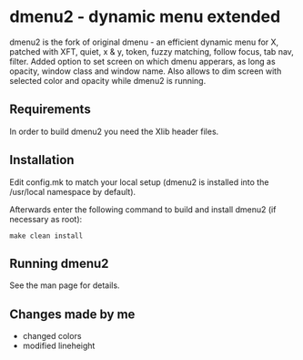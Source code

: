 dmenu2 - dynamic menu extended
==============================
dmenu2 is the fork of original dmenu - an efficient dynamic menu for X, patched with XFT, quiet, x & y, token, fuzzy matching, follow focus, tab nav, filter.
Added option to set screen on which dmenu apperars, as long as opacity, window class and window name.
Also allows to dim screen with selected color and opacity while dmenu2 is running.


Requirements
------------
In order to build dmenu2 you need the Xlib header files.


Installation
------------
Edit config.mk to match your local setup (dmenu2 is installed into
the /usr/local namespace by default).

Afterwards enter the following command to build and install dmenu2
(if necessary as root):

    make clean install


Running dmenu2
-------------
See the man page for details.

Changes made by me
------------
* changed colors
* modified lineheight
